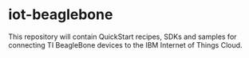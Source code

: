 iot-beaglebone
==============

This repository will contain QuickStart recipes, SDKs and samples for connecting TI BeagleBone devices to the IBM Internet of Things Cloud.

